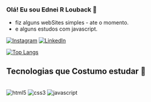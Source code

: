 ### Olá! Eu sou Ednei R Louback 🌙
 - fiz alguns webSites simples - ate o momento.
 - e alguns estudos com javascript.

[![Instagram](https://img.shields.io/badge/Instagram-E4405F?style=for-the-badge&logo=instagram&logoColor=white)](https://www.instagram.com/eduncoder/)
[![LinkedIn](https://img.shields.io/badge/LinkedIn-0077B5?style=for-the-badge&logo=linkedin&logoColor=white)](https://www.linkedin.com/in/ednei-louback-593395b5/)

<!-- ![Anurag's GitHub stats](https://github-readme-stats.vercel.app/api?username=anuraghazra&count_private=true) -->



[![Top Langs](https://github-readme-stats.vercel.app/api/top-langs/?username=anuraghazra&layout=compact)](https://github.com/anuraghazra/github-readme-stats)
## Tecnologias que Costumo estudar 📖

<div style="display: inline-block"><br/>
        <img align="center" src="" alt="html5" srcset="https://img.shields.io/badge/HTML5-E34F26?style=for-the-badge&logo=html5&logoColor=white">
        <img align="center" src="" alt="css3" srcset="https://img.shields.io/badge/CSS3-1572B6?style=for-the-badge&logo=css3&logoColor=white">
        <img align="center" src="" alt="javascript" srcset="https://img.shields.io/badge/JavaScript-F7DF1E?style=for-the-badge&logo=javascript&logoColor=black">
</div>

<!---
nei22/nei22 is a ✨ special ✨ repository because its `README.md` (this file) appears on your GitHub profile.
You can click the Preview link to take a look at your changes.
--->
